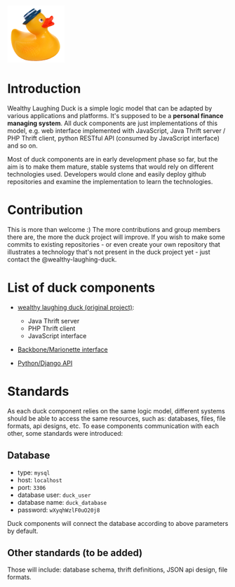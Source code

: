 ![Wealthy Laughing Duck Logo](img/logo.png "Wealthy Laughing Duck Logo")

# Introduction

Wealthy Laughing Duck is a simple logic model that can be adapted by various
applications and platforms. It's supposed to be a **personal finance managing
system**. All duck components are just implementations of this model, e.g. web
interface implemented with JavaScript, Java Thrift server / PHP Thrift client,
python RESTful API (consumed by JavaScript interface) and so on.

Most of duck components are in early development phase so far, but the aim is
to make them mature, stable systems that would rely on different technologies
used. Developers would clone and easily deploy github repositories and examine
the implementation to learn the technologies.

# Contribution

This is more than welcome :) The more contributions and group members there
are, the more the duck project will improve. If you wish to make some commits
to existing repositories - or even create your own repository that illustrates
a technology that's not present in the duck project yet - just contact the
@wealthy-laughing-duck.

# List of duck components

 * [wealthy laughing duck (original project)](https://github.com/wealthy-laughing-duck/wealthy-laughing-duck):

    * Java Thrift server
    * PHP Thrift client
    * JavaScript interface

 * [Backbone/Marionette interface](https://github.com/wealthy-laughing-duck/duck-interface)

 * [Python/Django API](https://github.com/wealthy-laughing-duck/duck-api-rip)

# Standards

As each duck component relies on the same logic model, different systems should
be able to access the same resources, such as: databases, files, file formats,
api designs, etc. To ease components communication with each other, some
standards were introduced:

## Database

 * type: `mysql`
 * host: `localhost`
 * port: `3306`
 * database user: `duck_user`
 * database name: `duck_database`
 * password: `wXyqhWzlF0uO20j8`

Duck components will connect the database according to above parameters by
default.

## Other standards (to be added)

Those will include: database schema, thrift definitions, JSON api design, file
formats.
